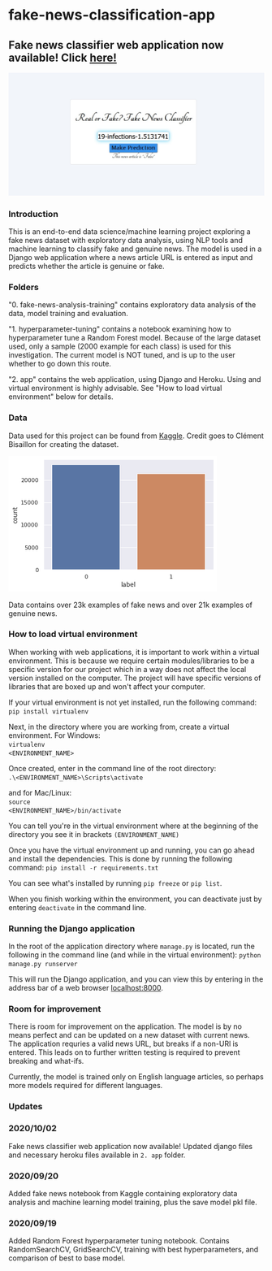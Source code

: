 # fake-news-classification-app

## Fake news classifier web application now available! Click  [here!](https://real-or-fake-news.herokuapp.com/)

<img src="images/app_page.jpg">

### Introduction
This is an end-to-end data science/machine learning project exploring a fake news dataset with exploratory data analysis, using NLP tools and machine learning to classify fake and genuine news. The model is used in a Django web application where a news article URL is entered as input and predicts whether the article is genuine or fake.

### Folders
"0. fake-news-analysis-training" contains exploratory data analysis of the data, model training and evaluation.

"1. hyperparameter-tuning" contains a notebook examining how to hyperparameter tune a Random Forest model. Because of the large dataset used, only a sample (2000 example for each class) is used for this investigation. The current model is NOT tuned, and is up to the user whether to go down this route.

"2. app" contains the web application, using Django and Heroku. Using and virtual environment is highly advisable. See "How to load virtual environment" below for details.

### Data

Data used for this project can be found from [Kaggle](https://www.kaggle.com/clmentbisaillon/fake-and-real-news-dataset/notebooks). Credit goes to Clément Bisaillon for creating the dataset.

<img src="images/count.jpg">

Data contains over 23k examples of fake news and over 21k examples of genuine news.

### How to load virtual environment
When working with web applications, it is important to work within a virtual environment. This is because we require certain modules/libraries to be a specific version for our project which in a way does not affect the local version installed on the computer. The project will have specific versions of libraries that are boxed up and won't affect your computer.

If your virtual environment is not yet installed, run the following command: </br>
<code>pip install virtualenv</code> </br>

Next, in the directory where you are working from, create a virtual environment. For Windows: </br>
<code>virtualenv \<ENVIRONMENT_NAME\></code>

Once created, enter in the command line of the root directory: </br>
<code>.\\\<ENVIRONMENT_NAME\>\\Scripts\\activate</code>

and for Mac/Linux: </br>
<code>source \<ENVIRONMENT_NAME\>/bin/activate</code>

You can tell you're in the virtual environment where at the beginning of the directory you see it in brackets <code>\(ENVIRONMENT_NAME\)</code>

Once you have the virtual environment up and running, you can go ahead and install the dependencies. This is done by running the following command:
<code>pip install -r requirements.txt</code>

You can see what's installed by running
<code>pip freeze</code> or <code>pip list</code>.

When you finish working within the environment, you can deactivate just by entering <code>deactivate</code> in the command line.

### Running the Django application
In the root of the application directory where <code>manage.py</code> is located, run the following in the command line (and while in the virtual environment):
<code>python manage.py runserver</code>

This will run the Django application, and you can view this by entering in the address bar of a web browser [localhost:8000](localhost:8000).

### Room for improvement
There is room for improvement on the application. The model is by no means perfect and can be updated on a new dataset with current news. The application requries a valid news URL, but breaks if a non-URl is entered. This leads on to further written testing is required to prevent breaking and what-ifs.

Currently, the model is trained only on English language articles, so perhaps more models required for different languages. 

### Updates
### 2020/10/02
Fake news classifier web application now available! Updated django files and necessary heroku files available in <code>2. app</code> folder.

### 2020/09/20
Added fake news notebook from Kaggle containing exploratory data analysis and machine learning model training, plus the save model pkl file.

### 2020/09/19
Added Random Forest hyperparameter tuning notebook. Contains RandomSearchCV, GridSearchCV, training with best hyperparameters, and comparison of best to base model.
